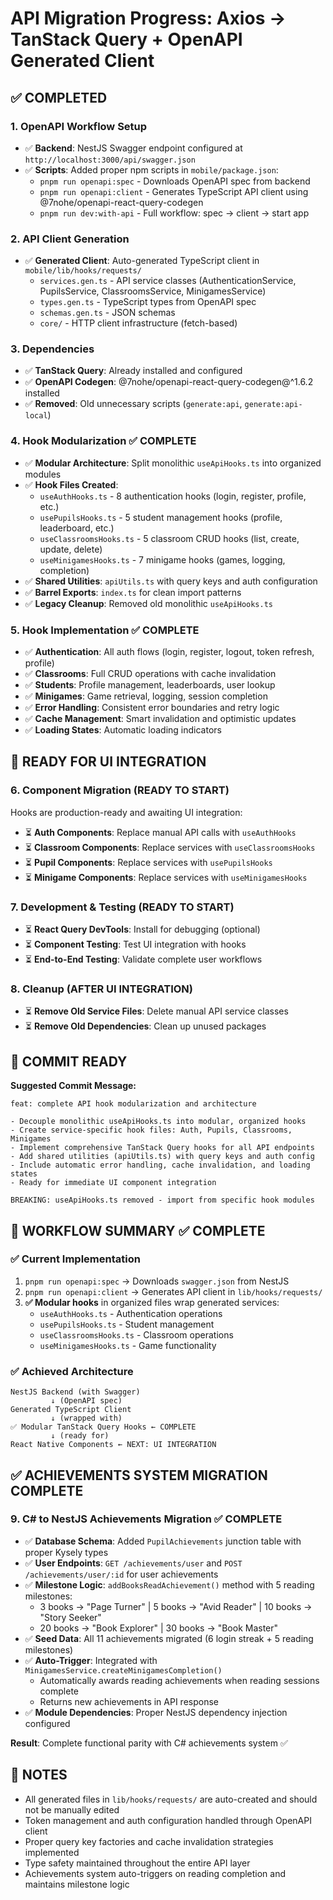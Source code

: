 # API Migration Progress: Axios → TanStack Query + OpenAPI Generated Client

## ✅ COMPLETED

### 1. OpenAPI Workflow Setup
- ✅ **Backend**: NestJS Swagger endpoint configured at `http://localhost:3000/api/swagger.json`
- ✅ **Scripts**: Added proper npm scripts in `mobile/package.json`:
  - `pnpm run openapi:spec` - Downloads OpenAPI spec from backend
  - `pnpm run openapi:client` - Generates TypeScript API client using @7nohe/openapi-react-query-codegen
  - `pnpm run dev:with-api` - Full workflow: spec → client → start app

### 2. API Client Generation
- ✅ **Generated Client**: Auto-generated TypeScript client in `mobile/lib/hooks/requests/`
  - `services.gen.ts` - API service classes (AuthenticationService, PupilsService, ClassroomsService, MinigamesService)
  - `types.gen.ts` - TypeScript types from OpenAPI spec
  - `schemas.gen.ts` - JSON schemas
  - `core/` - HTTP client infrastructure (fetch-based)

### 3. Dependencies
- ✅ **TanStack Query**: Already installed and configured
- ✅ **OpenAPI Codegen**: @7nohe/openapi-react-query-codegen@^1.6.2 installed
- ✅ **Removed**: Old unnecessary scripts (`generate:api`, `generate:api-local`)

### 4. Hook Modularization ✅ COMPLETE
- ✅ **Modular Architecture**: Split monolithic `useApiHooks.ts` into organized modules
- ✅ **Hook Files Created**:
  - `useAuthHooks.ts` - 8 authentication hooks (login, register, profile, etc.)
  - `usePupilsHooks.ts` - 5 student management hooks (profile, leaderboard, etc.)
  - `useClassroomsHooks.ts` - 5 classroom CRUD hooks (list, create, update, delete)
  - `useMinigamesHooks.ts` - 7 minigame hooks (games, logging, completion)
- ✅ **Shared Utilities**: `apiUtils.ts` with query keys and auth configuration
- ✅ **Barrel Exports**: `index.ts` for clean import patterns
- ✅ **Legacy Cleanup**: Removed old monolithic `useApiHooks.ts`

### 5. Hook Implementation ✅ COMPLETE  
- ✅ **Authentication**: All auth flows (login, register, logout, token refresh, profile)
- ✅ **Classrooms**: Full CRUD operations with cache invalidation
- ✅ **Students**: Profile management, leaderboards, user lookup
- ✅ **Minigames**: Game retrieval, logging, session completion
- ✅ **Error Handling**: Consistent error boundaries and retry logic
- ✅ **Cache Management**: Smart invalidation and optimistic updates
- ✅ **Loading States**: Automatic loading indicators

## 🎯 READY FOR UI INTEGRATION

### 6. Component Migration (READY TO START)
Hooks are production-ready and awaiting UI integration:
- ⏳ **Auth Components**: Replace manual API calls with `useAuthHooks` 
- ⏳ **Classroom Components**: Replace services with `useClassroomsHooks`
- ⏳ **Pupil Components**: Replace services with `usePupilsHooks`
- ⏳ **Minigame Components**: Replace services with `useMinigamesHooks`

### 7. Development & Testing (READY TO START)
- ⏳ **React Query DevTools**: Install for debugging (optional)
- ⏳ **Component Testing**: Test UI integration with hooks
- ⏳ **End-to-End Testing**: Validate complete user workflows

### 8. Cleanup (AFTER UI INTEGRATION)
- ⏳ **Remove Old Service Files**: Delete manual API service classes
- ⏳ **Remove Old Dependencies**: Clean up unused packages

## 🎯 COMMIT READY

**Suggested Commit Message:**
```
feat: complete API hook modularization and architecture

- Decouple monolithic useApiHooks.ts into modular, organized hooks
- Create service-specific hook files: Auth, Pupils, Classrooms, Minigames
- Implement comprehensive TanStack Query hooks for all API endpoints
- Add shared utilities (apiUtils.ts) with query keys and auth config
- Include automatic error handling, cache invalidation, and loading states
- Ready for immediate UI component integration

BREAKING: useApiHooks.ts removed - import from specific hook modules
```

## 🚀 WORKFLOW SUMMARY ✅ COMPLETE

### ✅ Current Implementation
1. `pnpm run openapi:spec` → Downloads `swagger.json` from NestJS
2. `pnpm run openapi:client` → Generates API client in `lib/hooks/requests/`
3. **✅ Modular hooks** in organized files wrap generated services:
   - `useAuthHooks.ts` - Authentication operations
   - `usePupilsHooks.ts` - Student management
   - `useClassroomsHooks.ts` - Classroom operations
   - `useMinigamesHooks.ts` - Game functionality

### ✅ Achieved Architecture
```
NestJS Backend (with Swagger)
         ↓ (OpenAPI spec)
Generated TypeScript Client
         ↓ (wrapped with)
✅ Modular TanStack Query Hooks ← COMPLETE
         ↓ (ready for)
React Native Components ← NEXT: UI INTEGRATION
```

## ✅ ACHIEVEMENTS SYSTEM MIGRATION COMPLETE

### 9. C# to NestJS Achievements Migration ✅ COMPLETE
- ✅ **Database Schema**: Added `PupilAchievements` junction table with proper Kysely types
- ✅ **User Endpoints**: `GET /achievements/user` and `POST /achievements/user/:id` for user achievements
- ✅ **Milestone Logic**: `addBooksReadAchievement()` method with 5 reading milestones:
  - 3 books → "Page Turner" | 5 books → "Avid Reader" | 10 books → "Story Seeker"  
  - 20 books → "Book Explorer" | 30 books → "Book Master"
- ✅ **Seed Data**: All 11 achievements migrated (6 login streak + 5 reading milestones)
- ✅ **Auto-Trigger**: Integrated with `MinigamesService.createMinigamesCompletion()`
  - Automatically awards reading achievements when reading sessions complete
  - Returns new achievements in API response
- ✅ **Module Dependencies**: Proper NestJS dependency injection configured

**Result**: Complete functional parity with C# achievements system ✅

## 📝 NOTES
- All generated files in `lib/hooks/requests/` are auto-created and should not be manually edited
- Token management and auth configuration handled through OpenAPI client
- Proper query key factories and cache invalidation strategies implemented
- Type safety maintained throughout the entire API layer
- Achievements system auto-triggers on reading completion and maintains milestone logic
